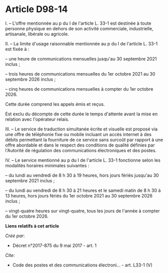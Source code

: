# Article D98-14

I. – L'offre mentionnée au p du I de l'article L. 33-1 est destinée à toute personne physique en dehors de son activité
commerciale, industrielle, artisanale, libérale ou agricole. 

II. – La limite d'usage raisonnable mentionnée au p du I de l'article L. 33-1 est fixée à : 

– une heure de communications mensuelles jusqu'au 30 septembre 2021 inclus ; 

– trois heures de communications mensuelles du 1er octobre 2021 au 30 septembre 2026 inclus ; 

– cinq heures de communications mensuelles à compter du 1er octobre 2026. 

Cette durée comprend les appels émis et reçus. 

Est exclu du décompte de cette durée le temps d'attente avant la mise en relation avec l'opérateur relais. 

III. – Le service de traduction simultanée écrite et visuelle est proposé via une offre de téléphonie fixe ou mobile incluant
un accès internet à des débits permettant la fourniture de ce service sans surcoût par rapport à une offre abordable et dans
le respect des conditions de qualité définies par l'Autorité de régulation des communications électroniques et des postes. 

IV. – Le service mentionné au p du I de l'article L. 33-1 fonctionne selon les modalités horaires minimales suivantes : 

– du lundi au vendredi de 8 h 30 à 19 heures, hors jours fériés jusqu'au 30 septembre 2021 inclus ; 

– du lundi au vendredi de 8 h 30 à 21 heures et le samedi matin de 8 h 30 à 13 heures, hors jours fériés du 1er octobre 2021
au 30 septembre 2026 inclus ; 

– vingt-quatre heures sur vingt-quatre, tous les jours de l'année à compter du 1er octobre 2026.

**Liens relatifs à cet article**

_Créé par_:

  - Décret n°2017-875 du 9 mai 2017 - art. 1

_Cite_:

  - Code des postes et des communications électroni... - art. L33-1 (V)
